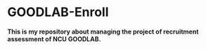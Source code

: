 # GOODLAB-Enroll
**This is my repository about managing the project of recruitment assessment of NCU GOODLAB.**
